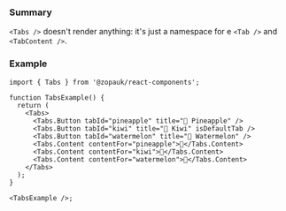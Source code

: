 ### Summary

`<Tabs />` doesn't render anything: it's just a namespace for e `<Tab />` and `<TabContent />`.

### Example

```tsx
import { Tabs } from '@zopauk/react-components';

function TabsExample() {
  return (
    <Tabs>
      <Tabs.Button tabId="pineapple" title="🍍 Pineapple" />
      <Tabs.Button tabId="kiwi" title="🥝 Kiwi" isDefaultTab />
      <Tabs.Button tabId="watermelon" title="🍉 Watermelon" />
      <Tabs.Content contentFor="pineapple">🍍</Tabs.Content>
      <Tabs.Content contentFor="kiwi">🥝</Tabs.Content>
      <Tabs.Content contentFor="watermelon">🍉</Tabs.Content>
    </Tabs>
  );
}

<TabsExample />;
```
